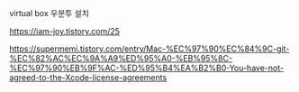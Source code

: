 virtual box 우분투 설치

https://iam-joy.tistory.com/25

https://supermemi.tistory.com/entry/Mac-%EC%97%90%EC%84%9C-git-%EC%82%AC%EC%9A%A9%ED%95%A0-%EB%95%8C-%EC%97%90%EB%9F%AC-%ED%95%B4%EA%B2%B0-You-have-not-agreed-to-the-Xcode-license-agreements
